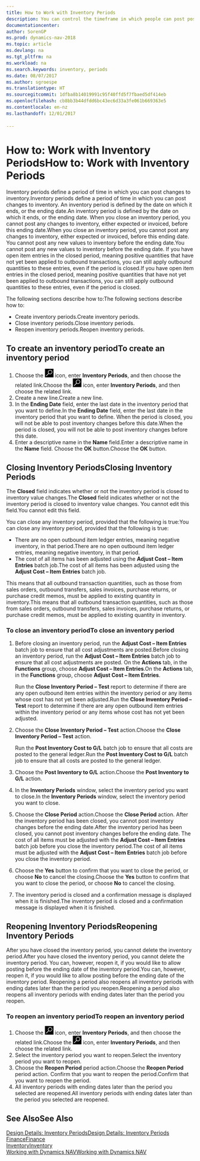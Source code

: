 ```yaml
---
title: How to Work with Inventory Periods
description: You can control the timeframe in which people can post post changes to inventory by defining inventory periods.
documentationcenter: 
author: SorenGP
ms.prod: dynamics-nav-2018
ms.topic: article
ms.devlang: na
ms.tgt_pltfrm: na
ms.workload: na
ms.search.keywords: inventory, periods
ms.date: 08/07/2017
ms.author: sgroespe
ms.translationtype: HT
ms.sourcegitcommit: 1dfba8b14019991c95f40ffd5f7fbaed5df414eb
ms.openlocfilehash: cb8bb3b44dfdd6bc43ec6d33a3fe061b669363e5
ms.contentlocale: en-nz
ms.lasthandoff: 12/01/2017

---
```

# <a name="how-to-work-with-inventory-periods"></a><span data-ttu-id="cbd24-103">How to: Work with Inventory Periods</span><span class="sxs-lookup"><span data-stu-id="cbd24-103">How to: Work with Inventory Periods</span></span>
<span data-ttu-id="cbd24-104">Inventory periods define a period of time in which you can post changes to inventory.</span><span class="sxs-lookup"><span data-stu-id="cbd24-104">Inventory periods define a period of time in which you can post changes to inventory.</span></span> <span data-ttu-id="cbd24-105">An inventory period is defined by the date on which it ends, or the ending date.</span><span class="sxs-lookup"><span data-stu-id="cbd24-105">An inventory period is defined by the date on which it ends, or the ending date.</span></span> <span data-ttu-id="cbd24-106">When you close an inventory period, you cannot post any changes to inventory, either expected or invoiced, before this ending date.</span><span class="sxs-lookup"><span data-stu-id="cbd24-106">When you close an inventory period, you cannot post any changes to inventory, either expected or invoiced, before this ending date.</span></span> <span data-ttu-id="cbd24-107">You cannot post any new values to inventory before the ending date.</span><span class="sxs-lookup"><span data-stu-id="cbd24-107">You cannot post any new values to inventory before the ending date.</span></span> <span data-ttu-id="cbd24-108">If you have open item entries in the closed period, meaning positive quantities that have not yet been applied to outbound transactions, you can still apply outbound quantities to these entries, even if the period is closed.</span><span class="sxs-lookup"><span data-stu-id="cbd24-108">If you have open item entries in the closed period, meaning positive quantities that have not yet been applied to outbound transactions, you can still apply outbound quantities to these entries, even if the period is closed.</span></span>  

<span data-ttu-id="cbd24-109">The following sections describe how to:</span><span class="sxs-lookup"><span data-stu-id="cbd24-109">The following sections describe how to:</span></span>  

* <span data-ttu-id="cbd24-110">Create inventory periods.</span><span class="sxs-lookup"><span data-stu-id="cbd24-110">Create inventory periods.</span></span>  
* <span data-ttu-id="cbd24-111">Close inventory periods.</span><span class="sxs-lookup"><span data-stu-id="cbd24-111">Close inventory periods.</span></span>  
* <span data-ttu-id="cbd24-112">Reopen inventory periods.</span><span class="sxs-lookup"><span data-stu-id="cbd24-112">Reopen inventory periods.</span></span>  

## <a name="to-create-an-inventory-period"></a><span data-ttu-id="cbd24-113">To create an inventory period</span><span class="sxs-lookup"><span data-stu-id="cbd24-113">To create an inventory period</span></span>  
1. <span data-ttu-id="cbd24-114">Choose the ![Search for Page or Report](media/ui-search/search_small.png "Search for Page or Report icon") icon, enter **Inventory Periods**, and then choose the related link.</span><span class="sxs-lookup"><span data-stu-id="cbd24-114">Choose the ![Search for Page or Report](media/ui-search/search_small.png "Search for Page or Report icon") icon, enter **Inventory Periods**, and then choose the related link.</span></span>  
2. <span data-ttu-id="cbd24-115">Create a new line.</span><span class="sxs-lookup"><span data-stu-id="cbd24-115">Create a new line.</span></span>  
3. <span data-ttu-id="cbd24-116">In the **Ending Date** field, enter the last date in the inventory period that you want to define.</span><span class="sxs-lookup"><span data-stu-id="cbd24-116">In the **Ending Date** field, enter the last date in the inventory period that you want to define.</span></span> <span data-ttu-id="cbd24-117">When the period is closed, you will not be able to post inventory changes before this date.</span><span class="sxs-lookup"><span data-stu-id="cbd24-117">When the period is closed, you will not be able to post inventory changes before this date.</span></span>  
4. <span data-ttu-id="cbd24-118">Enter a descriptive name in the **Name** field.</span><span class="sxs-lookup"><span data-stu-id="cbd24-118">Enter a descriptive name in the **Name** field.</span></span> <span data-ttu-id="cbd24-119">Choose the **OK** button.</span><span class="sxs-lookup"><span data-stu-id="cbd24-119">Choose the **OK** button.</span></span>  

## <a name="closing-inventory-periods"></a><span data-ttu-id="cbd24-120">Closing Inventory Periods</span><span class="sxs-lookup"><span data-stu-id="cbd24-120">Closing Inventory Periods</span></span>  
<span data-ttu-id="cbd24-121">The **Closed** field indicates whether or not the inventory period is closed to inventory value changes.</span><span class="sxs-lookup"><span data-stu-id="cbd24-121">The **Closed** field indicates whether or not the inventory period is closed to inventory value changes.</span></span> <span data-ttu-id="cbd24-122">You cannot edit this field.</span><span class="sxs-lookup"><span data-stu-id="cbd24-122">You cannot edit this field.</span></span>  

<span data-ttu-id="cbd24-123">You can close any inventory period, provided that the following is true:</span><span class="sxs-lookup"><span data-stu-id="cbd24-123">You can close any inventory period, provided that the following is true:</span></span>  

* <span data-ttu-id="cbd24-124">There are no open outbound item ledger entries, meaning negative inventory, in that period.</span><span class="sxs-lookup"><span data-stu-id="cbd24-124">There are no open outbound item ledger entries, meaning negative inventory, in that period.</span></span>  
* <span data-ttu-id="cbd24-125">The cost of all items has been adjusted using the **Adjust Cost – Item Entries** batch job.</span><span class="sxs-lookup"><span data-stu-id="cbd24-125">The cost of all items has been adjusted using the **Adjust Cost – Item Entries** batch job.</span></span>  

<span data-ttu-id="cbd24-126">This means that all outbound transaction quantities, such as those from sales orders, outbound transfers, sales invoices, purchase returns, or purchase credit memos, must be applied to existing quantity in inventory.</span><span class="sxs-lookup"><span data-stu-id="cbd24-126">This means that all outbound transaction quantities, such as those from sales orders, outbound transfers, sales invoices, purchase returns, or purchase credit memos, must be applied to existing quantity in inventory.</span></span>  

### <a name="to-close-an-inventory-period"></a><span data-ttu-id="cbd24-127">To close an inventory period</span><span class="sxs-lookup"><span data-stu-id="cbd24-127">To close an inventory period</span></span>  
1. <span data-ttu-id="cbd24-128">Before closing an inventory period, run the **Adjust Cost – Item Entries** batch job to ensure that all cost adjustments are posted.</span><span class="sxs-lookup"><span data-stu-id="cbd24-128">Before closing an inventory period, run the **Adjust Cost – Item Entries** batch job to ensure that all cost adjustments are posted.</span></span> <span data-ttu-id="cbd24-129">On the **Actions** tab, in the **Functions** group, choose **Adjust Cost – Item Entries**.</span><span class="sxs-lookup"><span data-stu-id="cbd24-129">On the **Actions** tab, in the **Functions** group, choose **Adjust Cost – Item Entries**.</span></span>  

     <span data-ttu-id="cbd24-130">Run the **Close Inventory Period – Test** report to determine if there are any open outbound item entries within the inventory period or any items whose cost has not yet been adjusted.</span><span class="sxs-lookup"><span data-stu-id="cbd24-130">Run the **Close Inventory Period – Test** report to determine if there are any open outbound item entries within the inventory period or any items whose cost has not yet been adjusted.</span></span>  
2. <span data-ttu-id="cbd24-131">Choose the **Close Inventory Period – Test** action.</span><span class="sxs-lookup"><span data-stu-id="cbd24-131">Choose the **Close Inventory Period – Test** action.</span></span>  

     <span data-ttu-id="cbd24-132">Run the **Post Inventory Cost to G/L** batch job to ensure that all costs are posted to the general ledger.</span><span class="sxs-lookup"><span data-stu-id="cbd24-132">Run the **Post Inventory Cost to G/L** batch job to ensure that all costs are posted to the general ledger.</span></span>  
3. <span data-ttu-id="cbd24-133">Choose the **Post Inventory to G/L** action.</span><span class="sxs-lookup"><span data-stu-id="cbd24-133">Choose the **Post Inventory to G/L** action.</span></span>  
4. <span data-ttu-id="cbd24-134">In the **Inventory Periods** window, select the inventory period you want to close.</span><span class="sxs-lookup"><span data-stu-id="cbd24-134">In the **Inventory Periods** window, select the inventory period you want to close.</span></span>  
5. <span data-ttu-id="cbd24-135">Choose the **Close Period** action.</span><span class="sxs-lookup"><span data-stu-id="cbd24-135">Choose the **Close Period** action.</span></span> <span data-ttu-id="cbd24-136">After the inventory period has been closed, you cannot post inventory changes before the ending date.</span><span class="sxs-lookup"><span data-stu-id="cbd24-136">After the inventory period has been closed, you cannot post inventory changes before the ending date.</span></span> <span data-ttu-id="cbd24-137">The cost of all items must be adjusted with the **Adjust Cost – Item Entries** batch job before you close the inventory period.</span><span class="sxs-lookup"><span data-stu-id="cbd24-137">The cost of all items must be adjusted with the **Adjust Cost – Item Entries** batch job before you close the inventory period.</span></span>  
6. <span data-ttu-id="cbd24-138">Choose the **Yes** button to confirm that you want to close the period, or choose **No** to cancel the closing.</span><span class="sxs-lookup"><span data-stu-id="cbd24-138">Choose the **Yes** button to confirm that you want to close the period, or choose **No** to cancel the closing.</span></span>  
7. <span data-ttu-id="cbd24-139">The inventory period is closed and a confirmation message is displayed when it is finished.</span><span class="sxs-lookup"><span data-stu-id="cbd24-139">The inventory period is closed and a confirmation message is displayed when it is finished.</span></span>  

## <a name="reopening-inventory-periods"></a><span data-ttu-id="cbd24-140">Reopening Inventory Periods</span><span class="sxs-lookup"><span data-stu-id="cbd24-140">Reopening Inventory Periods</span></span>  
<span data-ttu-id="cbd24-141">After you have closed the inventory period, you cannot delete the inventory period.</span><span class="sxs-lookup"><span data-stu-id="cbd24-141">After you have closed the inventory period, you cannot delete the inventory period.</span></span> <span data-ttu-id="cbd24-142">You can, however, reopen it, if you would like to allow posting before the ending date of the inventory period.</span><span class="sxs-lookup"><span data-stu-id="cbd24-142">You can, however, reopen it, if you would like to allow posting before the ending date of the inventory period.</span></span> <span data-ttu-id="cbd24-143">Reopening a period also reopens all inventory periods with ending dates later than the period you reopen.</span><span class="sxs-lookup"><span data-stu-id="cbd24-143">Reopening a period also reopens all inventory periods with ending dates later than the period you reopen.</span></span>  

### <a name="to-reopen-an-inventory-period"></a><span data-ttu-id="cbd24-144">To reopen an inventory period</span><span class="sxs-lookup"><span data-stu-id="cbd24-144">To reopen an inventory period</span></span>  
1. <span data-ttu-id="cbd24-145">Choose the ![Search for Page or Report](media/ui-search/search_small.png "Search for Page or Report icon") icon, enter **Inventory Periods**, and then choose the related link.</span><span class="sxs-lookup"><span data-stu-id="cbd24-145">Choose the ![Search for Page or Report](media/ui-search/search_small.png "Search for Page or Report icon") icon, enter **Inventory Periods**, and then choose the related link.</span></span>  
2. <span data-ttu-id="cbd24-146">Select the inventory period you want to reopen.</span><span class="sxs-lookup"><span data-stu-id="cbd24-146">Select the inventory period you want to reopen.</span></span>  
3. <span data-ttu-id="cbd24-147">Choose the **Reopen Period** period action.</span><span class="sxs-lookup"><span data-stu-id="cbd24-147">Choose the **Reopen Period** period action.</span></span> <span data-ttu-id="cbd24-148">Confirm that you want to reopen the period.</span><span class="sxs-lookup"><span data-stu-id="cbd24-148">Confirm that you want to reopen the period.</span></span>  
4. <span data-ttu-id="cbd24-149">All inventory periods with ending dates later than the period you selected are reopened.</span><span class="sxs-lookup"><span data-stu-id="cbd24-149">All inventory periods with ending dates later than the period you selected are reopened.</span></span>  

## <a name="see-also"></a><span data-ttu-id="cbd24-150">See Also</span><span class="sxs-lookup"><span data-stu-id="cbd24-150">See Also</span></span>  
[<span data-ttu-id="cbd24-151">Design Details: Inventory Periods</span><span class="sxs-lookup"><span data-stu-id="cbd24-151">Design Details: Inventory Periods</span></span>](design-details-inventory-periods.md)  
[<span data-ttu-id="cbd24-152">Finance</span><span class="sxs-lookup"><span data-stu-id="cbd24-152">Finance</span></span>](finance.md)  
[<span data-ttu-id="cbd24-153">Inventory</span><span class="sxs-lookup"><span data-stu-id="cbd24-153">Inventory</span></span>](inventory-manage-inventory.md)  
[<span data-ttu-id="cbd24-154">Working with Dynamics NAV</span><span class="sxs-lookup"><span data-stu-id="cbd24-154">Working with Dynamics NAV</span></span>](ui-work-product.md)

